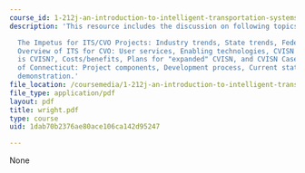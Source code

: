 ```yaml
---
course_id: 1-212j-an-introduction-to-intelligent-transportation-systems-spring-2005
description: 'This resource includes the discussion on following topics:

  The Impetus for ITS/CVO Projects: Industry trends, State trends, Federal perspective,
  Overview of ITS for CVO: User services, Enabling technologies, CVISN Overview: What
  is CVISN?, Costs/benefits, Plans for "expanded" CVISN, and CVISN Case Study ? State
  of Connecticut: Project components, Development process, Current status, System
  demonstration.'
file_location: /coursemedia/1-212j-an-introduction-to-intelligent-transportation-systems-spring-2005/1dab70b2376ae80ace106ca142d95247_wright.pdf
file_type: application/pdf
layout: pdf
title: wright.pdf
type: course
uid: 1dab70b2376ae80ace106ca142d95247

---
```

None